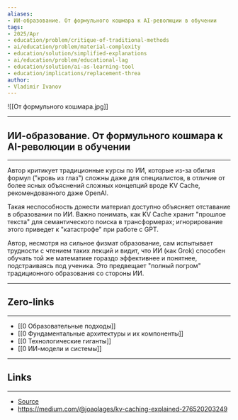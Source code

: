```yaml
---
aliases: 
- ИИ-образование. От формульного кошмара к AI-революции в обучении 
tags:
- 2025/Apr
- education/problem/critique-of-traditional-methods
- ai/education/problem/material-complexity
- education/solution/simplified-explanations
- ai/education/problem/educational-lag
- education/solution/ai-as-learning-tool
- education/implications/replacement-threa
author:
- Vladimir Ivanov
---
```

![[От формульного кошмара.jpg]]

-----
##  ИИ-образование. От формульного кошмара к AI-революции в обучении 
-----
Автор критикует традиционные курсы по ИИ, которые из-за обилия формул ("кровь из глаз") сложны даже для специалистов, в отличие от более ясных объяснений сложных концепций вроде KV Cache, рекомендованного даже OpenAI. 

Такая неспособность донести материал доступно объясняет отставание в образовании по ИИ. Важно понимать, как KV Cache хранит "прошлое текста" для семантического поиска в трансформерах; игнорирование этого приведет к "катастрофе" при работе с GPT.

Автор, несмотря на сильное физмат образование, сам испытывает трудности с чтением таких лекций и видит, что ИИ (как Grok) способен обучать той же математике гораздо эффективнее и понятнее, подстраиваясь под ученика. Это предвещает "полный погром" традиционного образования со стороны ИИ.

---
## Zero-links
---
- [[0 Образовательные подходы]]
- [[0 Фундаментальные архитектуры и их компоненты]]
- [[0 Технологические гиганты]]
- [[0 ИИ-модели и системы]]

---
## Links
---
- [Source](https://t.me/turboproject/1588)
- https://medium.com/@joaolages/kv-caching-explained-276520203249